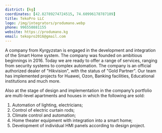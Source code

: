 ```yaml
---
district: [kg]
coordinates: [42.82789274724515, 74.60996178787109]
title: TekoPro LLC
logo: /img/integrators/produmano.webp
phone: 996550881155
website: https://produmano.kg
email: tekopro2016@gmail.com
---
```


A company from Kyrgyzstan is engaged in the development and integration of the Smart Home system. The company was founded on ambitious beginnings in 2016. Today we are ready to offer a range of services, ranging from security systems to complex automation. The company is an official authorized dealer of "Hikvision", with the status of "Gold Partner".
Our team has implemented projects for Huawei, Ozon, Banking facilities, Educational institutions and much more.


Also at the stage of design and implementation in the company’s portfolio are multi-level apartments and houses in which the following are sold:
1. Automation of lighting, electricians;
2. Control of electric curtain rods;
3. Climate control and automation;
4. Home theater equipment with integration into a smart home;
5. Development of individual HMI panels according to design project.

